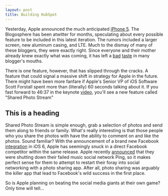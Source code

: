 ```yaml
---
layout: post
title: Building HubSpot
---
```


Yesterday, Apple announced the much anticipated [iPhone 5][2]. The Blogosphere has been atwitter for months, speculating about every possible feature to be included in this latest iteration. The rumors included a larger screen, new aluminum casing, and LTE. Much to the dismay of many of these bloggers, they were exactly right. Since everyone and their mother already knew exactly what was coming, it has left a [bad][3] [taste][4] in many blogger's mouths.

There is one feature, however, that has slipped through the cracks. A feature that could signal a massive shift in strategy for Apple in the future. There might have been more fanfare if Apple's Senior VP of iOS Software Scott Forstall spent more than (literally) 60 seconds talking about it. If you fast forward to 46:37 in the keynote [video][5], you'll see a new feature called "Shared Photo Stream"

## This is a heading

Shared Photo Stream is simple enough, grab a selection of photos and send them along to friends or family. What's really interesting is that those people who you share the photos with have the ability to comment on and like the photos. Sound familiar? With the announcement of a brand new Facebook [integration][6] in iOS 6, Apple has seemingly snuck in a direct Facebook competitor within the same release. Apple recently [announced][7] that they were shutting down their failed music social network Ping, so it makes perfect sense for them to attempt to restart their foray into social networking with a photo sharing app. After all, photo sharing was arguably the killer app that lead to Facebook's wild success in the first place.

So is Apple planning on beating the social media giants at their own game? Only time will tell...


 [2]: http://www.apple.com/iphone/ "iPhone"
 [3]: http://www.forbes.com/sites/timothylee/2012/09/12/the-iphone-5-and-the-post-steve-jobs-apple/ "Post Steve Apple sucks."
 [4]: http://news.cnet.com/8301-13579_3-57511164-37/ho-hum-the-iphone-5-isnt-going-to-wow-anyone/ "Ho hum iPhone."
 [5]: http://www.apple.com/apple-events/september-2012/ "Apple Keynote"
 [6]: http://techcrunch.com/2012/09/12/apple-facebook-ios-6-integration/ "Facebook integration"
 [7]: http://thenextweb.com/apple/2012/09/13/apple-shuttering-failed-social-music-network-ping-september-30th/ "Ping is dead"
